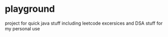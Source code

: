 # playground 

project for quick java stuff including leetcode excersices and DSA stuff
for my personal use
